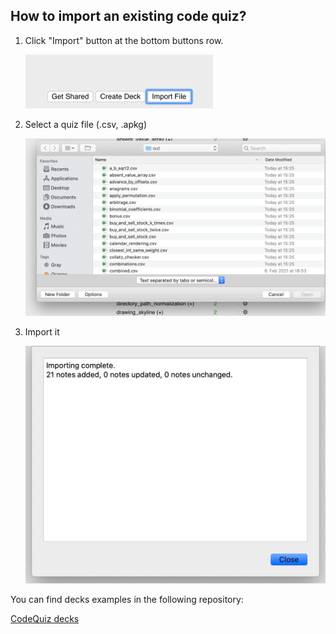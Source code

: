 ## How to import an existing code quiz?

1) Click "Import" button at the bottom buttons row.

   <img src="images/import-1.png" width="300">

2) Select a quiz file (.csv, .apkg)

   <img src="images/import-2.png" width="600">

3) Import it

   <img src="images/import-4.png" width="600">

You can find decks examples in the following repository:

   [CodeQuiz decks](https://github.com/daveight/codequiz-decks)

